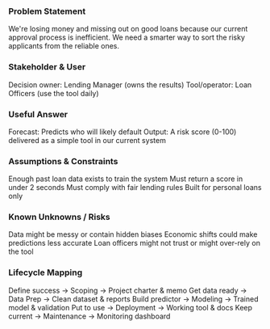 ### Problem Statement
We're losing money and missing out on good loans because our current approval process is inefficient. We need a smarter way to sort the risky applicants from the reliable ones.

### Stakeholder & User
Decision owner: Lending Manager (owns the results)
Tool/operator: Loan Officers (use the tool daily)

### Useful Answer
Forecast: Predicts who will likely default
Output: A risk score (0-100) delivered as a simple tool in our current system

### Assumptions & Constraints
Enough past loan data exists to train the system
Must return a score in under 2 seconds
Must comply with fair lending rules
Built for personal loans only

### Known Unknowns / Risks
Data might be messy or contain hidden biases
Economic shifts could make predictions less accurate
Loan officers might not trust or might over-rely on the tool

### Lifecycle Mapping
Define success → Scoping → Project charter & memo
Get data ready → Data Prep → Clean dataset & reports
Build predictor → Modeling → Trained model & validation
Put to use → Deployment → Working tool & docs
Keep current → Maintenance → Monitoring dashboard